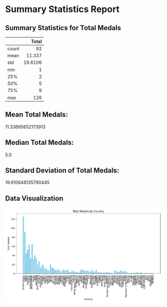 # Summary Statistics Report

## Summary Statistics for Total Medals
|       |    Total |
|:------|---------:|
| count |  92      |
| mean  |  11.337  |
| std   |  19.6106 |
| min   |   1      |
| 25%   |   2      |
| 50%   |   5      |
| 75%   |   9      |
| max   | 126      |

## Mean Total Medals: 
11.33695652173913
## Median Total Medals: 
5.0
## Standard Deviation of Total Medals: 
19.610648135790445
## Data Visualization
![Total Medals by Country](total_medals_by_country.png)
